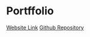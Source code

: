# Portffolio
[Website Link](https://yashanwv.github.io/ePortfolio/)
[Github Repository](https://https://github.com/YashanWV/ePortfolio)